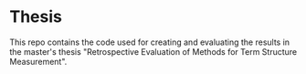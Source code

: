 # Thesis
This repo contains the code used for creating and evaluating the results in the master's thesis "Retrospective Evaluation of Methods for Term Structure Measurement".
